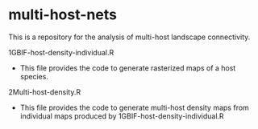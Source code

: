 # multi-host-nets
This is a repository for the analysis of multi-host landscape connectivity.

1GBIF-host-density-individual.R 

* This file provides the code to generate rasterized maps of a host species.

2Multi-host-density.R
  
* This file provides the code to generate multi-host density maps from individual maps produced by 1GBIF-host-density-individual.R

